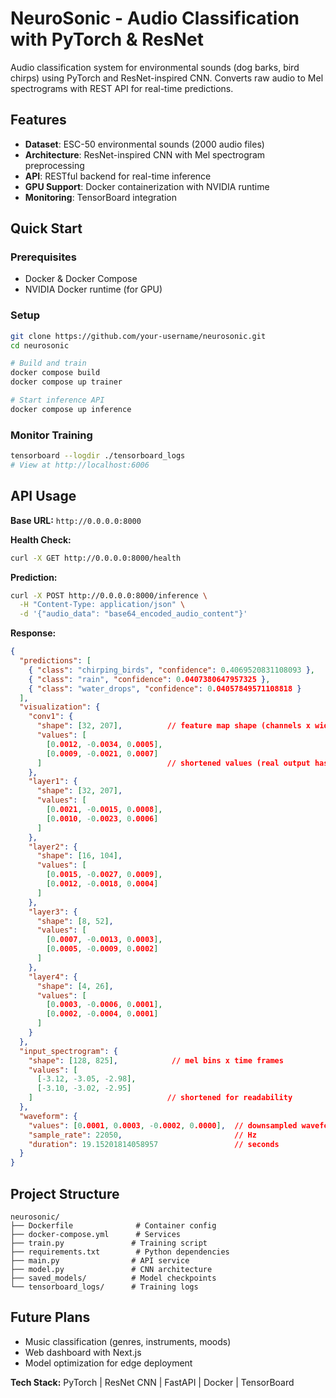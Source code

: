 # NeuroSonic - Audio Classification with PyTorch & ResNet

Audio classification system for environmental sounds (dog barks, bird chirps) using PyTorch and ResNet-inspired CNN. Converts raw audio to Mel spectrograms with REST API for real-time predictions.

## Features

- **Dataset**: ESC-50 environmental sounds (2000 audio files)
- **Architecture**: ResNet-inspired CNN with Mel spectrogram preprocessing
- **API**: RESTful backend for real-time inference
- **GPU Support**: Docker containerization with NVIDIA runtime
- **Monitoring**: TensorBoard integration

## Quick Start

### Prerequisites

- Docker & Docker Compose
- NVIDIA Docker runtime (for GPU)

### Setup

```bash
git clone https://github.com/your-username/neurosonic.git
cd neurosonic

# Build and train
docker compose build
docker compose up trainer

# Start inference API
docker compose up inference
```

### Monitor Training

```bash
tensorboard --logdir ./tensorboard_logs
# View at http://localhost:6006
```

## API Usage

**Base URL:** `http://0.0.0.0:8000`

**Health Check:**

```bash
curl -X GET http://0.0.0.0:8000/health
```

**Prediction:**

```bash
curl -X POST http://0.0.0.0:8000/inference \
  -H "Content-Type: application/json" \
  -d '{"audio_data": "base64_encoded_audio_content"}'
```

**Response:**

```json
{
  "predictions": [
    { "class": "chirping_birds", "confidence": 0.4069520831108093 },
    { "class": "rain", "confidence": 0.0407380647957325 },
    { "class": "water_drops", "confidence": 0.04057849571108818 }
  ],
  "visualization": {
    "conv1": {
      "shape": [32, 207],          // feature map shape (channels x width)
      "values": [
        [0.0012, -0.0034, 0.0005],
        [0.0009, -0.0021, 0.0007]
      ]                            // shortened values (real output has 32x207 floats)
    },
    "layer1": {
      "shape": [32, 207],
      "values": [
        [0.0021, -0.0015, 0.0008],
        [0.0010, -0.0023, 0.0006]
      ]
    },
    "layer2": {
      "shape": [16, 104],
      "values": [
        [0.0015, -0.0027, 0.0009],
        [0.0012, -0.0018, 0.0004]
      ]
    },
    "layer3": {
      "shape": [8, 52],
      "values": [
        [0.0007, -0.0013, 0.0003],
        [0.0005, -0.0009, 0.0002]
      ]
    },
    "layer4": {
      "shape": [4, 26],
      "values": [
        [0.0003, -0.0006, 0.0001],
        [0.0002, -0.0004, 0.0001]
      ]
    }
  },
  "input_spectrogram": {
    "shape": [128, 825],            // mel bins x time frames
    "values": [
      [-3.12, -3.05, -2.98],
      [-3.10, -3.02, -2.95]
    ]                              // shortened for readability
  },
  "waveform": {
    "values": [0.0001, 0.0003, -0.0002, 0.0000],  // downsampled waveform
    "sample_rate": 22050,                         // Hz
    "duration": 19.15201814058957                 // seconds
  }
}

```

## Project Structure

```
neurosonic/
├── Dockerfile              # Container config
├── docker-compose.yml      # Services
├── train.py               # Training script
├── requirements.txt        # Python dependencies
├── main.py                # API service
├── model.py               # CNN architecture
├── saved_models/          # Model checkpoints
└── tensorboard_logs/      # Training logs
```

## Future Plans

- Music classification (genres, instruments, moods)
- Web dashboard with Next.js
- Model optimization for edge deployment

**Tech Stack:** PyTorch | ResNet CNN | FastAPI | Docker | TensorBoard
